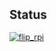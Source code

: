 ## Status

[![flip_rpi](https://catalog.flipperzero.one/application/flip_rpi/widget)](https://catalog.flipperzero.one/application/flip_rpi/page)